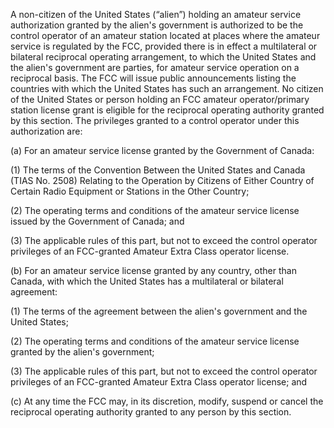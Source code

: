 A non-citizen of the United States (“alien”) holding an amateur service authorization granted by the alien's government is authorized to be the control operator of an amateur station located at places where the amateur service is regulated by the FCC, provided there is in effect a multilateral or bilateral reciprocal operating arrangement, to which the United States and the alien's government are parties, for amateur service operation on a reciprocal basis. The FCC will issue public announcements listing the countries with which the United States has such an arrangement. No citizen of the United States or person holding an FCC amateur operator/primary station license grant is eligible for the reciprocal operating authority granted by this section. The privileges granted to a control operator under this authorization are:

(a) For an amateur service license granted by the Government of Canada:

(1) The terms of the Convention Between the United States and Canada (TIAS No. 2508) Relating to the Operation by Citizens of Either Country of Certain Radio Equipment or Stations in the Other Country;
                                    

(2) The operating terms and conditions of the amateur service license issued by the Government of Canada; and

(3) The applicable rules of this part, but not to exceed the control operator privileges of an FCC-granted Amateur Extra Class operator license.

(b) For an amateur service license granted by any country, other than Canada, with which the United States has a multilateral or bilateral agreement:

(1) The terms of the agreement between the alien's government and the United States;

(2) The operating terms and conditions of the amateur service license granted by the alien's government;

(3) The applicable rules of this part, but not to exceed the control operator privileges of an FCC-granted Amateur Extra Class operator license; and

(c) At any time the FCC may, in its discretion, modify, suspend or cancel the reciprocal operating authority granted to any person by this section.

